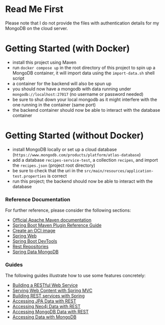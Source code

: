 # Read Me First
Please note that I do not provide the files with authentication details for my MongoDB on the cloud server.

# Getting Started (with Docker)
- install this project using Maven
- run `docker compose up` in the root directory of this project to spin up a MongoDB container, it will import data using
  the `import-data.sh` shell script
- a container for the backend will also be spun up
- you should now have a mongodb with data running under `mongodb://localhost:27017` (no username or password needed)
- be sure to shut down your local mongodb as it might interfere with the one running in the container (same port)
- the backend container should now be able to interact with the database container

# Getting Started (without Docker)
- install MongoDB locally or set up a cloud database (`https://www.mongodb.com/products/platform/atlas-database`)
- add a database `recipes-service-test`, a collection `recipes`, and import the `recipes.json` (project root directory)
- be sure to check that the uri in the `src/main/resources/application-test.properties` is correct
- run this project; the backend should now be able to interact with the database

### Reference Documentation
For further reference, please consider the following sections:

* [Official Apache Maven documentation](https://maven.apache.org/guides/index.html)
* [Spring Boot Maven Plugin Reference Guide](https://docs.spring.io/spring-boot/docs/3.3.0/maven-plugin/reference/html/)
* [Create an OCI image](https://docs.spring.io/spring-boot/docs/3.3.0/maven-plugin/reference/html/#build-image)
* [Spring Web](https://docs.spring.io/spring-boot/docs/3.3.0/reference/htmlsingle/index.html#web)
* [Spring Boot DevTools](https://docs.spring.io/spring-boot/docs/3.3.0/reference/htmlsingle/index.html#using.devtools)
* [Rest Repositories](https://docs.spring.io/spring-boot/docs/3.3.0/reference/htmlsingle/index.html#howto.data-access.exposing-spring-data-repositories-as-rest)
* [Spring Data MongoDB](https://docs.spring.io/spring-boot/docs/3.3.0/reference/htmlsingle/index.html#data.nosql.mongodb)

### Guides
The following guides illustrate how to use some features concretely:

* [Building a RESTful Web Service](https://spring.io/guides/gs/rest-service/)
* [Serving Web Content with Spring MVC](https://spring.io/guides/gs/serving-web-content/)
* [Building REST services with Spring](https://spring.io/guides/tutorials/rest/)
* [Accessing JPA Data with REST](https://spring.io/guides/gs/accessing-data-rest/)
* [Accessing Neo4j Data with REST](https://spring.io/guides/gs/accessing-neo4j-data-rest/)
* [Accessing MongoDB Data with REST](https://spring.io/guides/gs/accessing-mongodb-data-rest/)
* [Accessing Data with MongoDB](https://spring.io/guides/gs/accessing-data-mongodb/)


